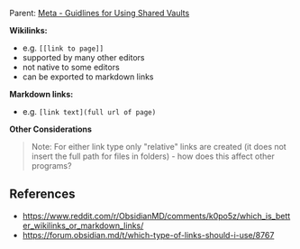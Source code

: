 
Parent: [Meta - Guidlines for Using Shared Vaults](Meta%20-%20Guidlines%20for%20Using%20Shared%20Vaults.md)

**Wikilinks:**
- e.g. `[[link to page]]`
- supported by many other editors
- not native to some editors
- can be exported to markdown links

**Markdown links:**
- e.g. `[link text](full url of page)`


**Other Considerations**

> Note: For either link type only "relative" links are created (it does not insert the full path for files in folders) - how does this affect other programs? 


## References
- https://www.reddit.com/r/ObsidianMD/comments/k0po5z/which_is_better_wikilinks_or_markdown_links/
- https://forum.obsidian.md/t/which-type-of-links-should-i-use/8767